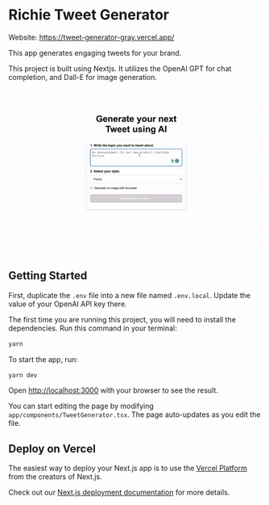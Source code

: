 # Richie Tweet Generator

Website: https://tweet-generator-gray.vercel.app/

This app generates engaging tweets for your brand.

This project is built using Nextjs. It utilizes the OpenAI GPT for chat completion, and Dall-E for image generation.

<img src="tweet-generator-demo.gif" alt="app demo" width=600>

## Getting Started

First, duplicate the `.env` file into a new file named `.env.local`. Update the value of your OpenAI API key there.

The first time you are running this project, you will need to install the dependencies. Run this command in your terminal:

```bash
yarn
```

To start the app, run:

```bash
yarn dev
```

Open [http://localhost:3000](http://localhost:3000) with your browser to see the result.

You can start editing the page by modifying `app/components/TweetGenerator.tsx`. The page auto-updates as you edit the file.

## Deploy on Vercel

The easiest way to deploy your Next.js app is to use the [Vercel Platform](https://vercel.com/new?utm_medium=default-template&filter=next.js&utm_source=create-next-app&utm_campaign=create-next-app-readme) from the creators of Next.js.

Check out our [Next.js deployment documentation](https://nextjs.org/docs/deployment) for more details.
